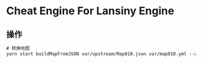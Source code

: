 # Cheat Engine For Lansiny Engine

## 操作

``` txt
# 转换地图
yarn start buildMapFromJSON var/upstream/Map010.json var/map010.yml --auto-truncate
```
